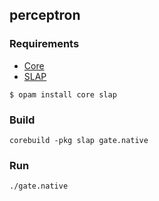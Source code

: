 ## perceptron

### Requirements

* [Core](http://opam.ocaml.org/packages/core/)
* [SLAP](http://opam.ocaml.org/packages/slap/)

```
$ opam install core slap
```

### Build

`corebuild -pkg slap gate.native`

### Run

`./gate.native`
